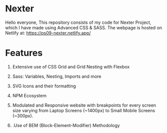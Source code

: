 # Nexter
Hello everyone, This repository consists of my code for Nexter Project, which I have made using Advanced CSS & SASS. The webpage is hosted on Netlify at: https://ps09-nexter.netlify.app/

# Features
1. Extensive use of CSS Grid and Grid Nesting with Flexbox





2. Sass: Variables, Nesting, Imports and more





3. SVG Icons and their formatting





4. NPM Ecosystem





5. Modulated and Responsive website with breakpoints for every screen size varying from Laptop Screens (~1400px) to Small Mobile Screens (~300px).






6. .Use of BEM (Block-Element-Modifier) Methodology
